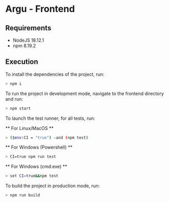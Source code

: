 # Argu - Frontend

## Requirements

-   NodeJS 18.12.1
-   npm 8.19.2

## Execution

To install the dependencies of the project, run:

```bash
> npm i
```

To run the project in development mode, navigate to the frontend directory and run:

```bash
> npm start
```

To launch the test runner, for all tests, run:

** For Linux/MacOS **

```bash
> ($env:CI = "true") -and (npm test)
```

** For Windows (Powershell) **

```bash
> CI=true npm run test
```

** For Windows (cmd.exe) **

```bash
> set CI=true&&npm test
```

To build the project in production mode, run:

```bash
> npm run build
```
